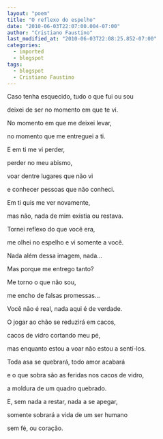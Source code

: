 ```yaml
---
layout: "poem"
title: "O reflexo do espelho"
date: "2010-06-03T22:07:00.004-07:00"
author: "Cristiano Faustino"
last_modified_at: "2010-06-03T22:08:25.852-07:00"
categories:
  - imported
  - blogspot
tags:
  - blogspot
  - Cristiano Faustino
---
```


Caso tenha esquecido, tudo o que fui ou sou

deixei de ser no momento em que te vi.

No momento em que me deixei levar,

no momento que me entreguei a ti.

E em ti me vi perder,

perder no meu abismo,

voar dentre lugares que não vi

e conhecer pessoas que não conheci.

Em ti quis me ver novamente,

mas não, nada de mim existia ou restava.

Tornei reflexo do que você era,

me olhei no espelho e vi somente a você.

Nada além dessa imagem, nada...

Mas porque me entrego tanto?

Me torno o que não sou,

me encho de falsas promessas...

Você não é real, nada aqui é de verdade.

O jogar ao chão se reduzirá em cacos,

cacos de vidro cortando meu pé,

mas enquanto estou a voar não estou a sentí-los.

Toda asa se quebrará, todo amor acabará

e o que sobra são as feridas nos cacos de vidro,

a moldura de um quadro quebrado.

E, sem nada a restar, nada a se apegar,

somente sobrará a vida de um ser humano

sem fé, ou coração.